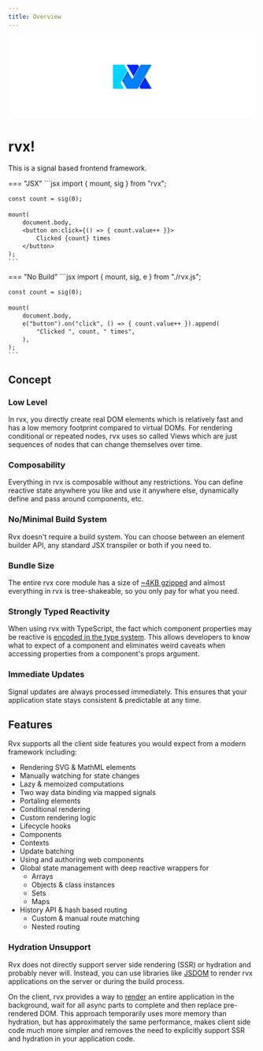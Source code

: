 ```yaml
---
title: Overview
---
```


![](./assets/banner.svg)

# rvx!
This is a signal based frontend framework.

=== "JSX"
	```jsx
	import { mount, sig } from "rvx";

	const count = sig(0);

	mount(
		document.body,
		<button on:click={() => { count.value++ }}>
			Clicked {count} times
		</button>
	);
	```

=== "No Build"
	```jsx
	import { mount, sig, e } from "./rvx.js";

	const count = sig(0);

	mount(
		document.body,
		e("button").on("click", () => { count.value++ }).append(
			"Clicked ", count, " times",
		),
	);
	```

## Concept

### Low Level
In rvx, you directly create real DOM elements which is relatively fast and has a low memory footprint compared to virtual DOMs. For rendering conditional or repeated nodes, rvx uses so called Views which are just sequences of nodes that can change themselves over time.

### Composability
Everything in rvx is composable without any restrictions. You can define reactive state anywhere you like and use it anywhere else, dynamically define and pass around components, etc.

### No/Minimal Build System
Rvx doesn't require a build system. You can choose between an element builder API, any standard JSX transpiler or both if you need to.

### Bundle Size
The entire rvx core module has a size of [~4KB gzipped](https://bundlephobia.com/package/rvx) and almost everything in rvx is tree-shakeable, so you only pay for what you need.

### Strongly Typed Reactivity
When using rvx with TypeScript, the fact which component properties may be reactive is [encoded in the type system](./reference/components.md#expressions). This allows developers to know what to expect of a component and eliminates weird caveats when accessing properties from a component's props argument.

### Immediate Updates
Signal updates are always processed immediately. This ensures that your application state stays consistent & predictable at any time.

## Features
Rvx supports all the client side features you would expect from a modern framework including:

+ Rendering SVG & MathML elements
+ Manually watching for state changes
+ Lazy & memoized computations
+ Two way data binding via mapped signals
+ Portaling elements
+ Conditional rendering
+ Custom rendering logic
+ Lifecycle hooks
+ Components
+ Contexts
+ Update batching
+ Using and authoring web components
+ Global state management with deep reactive wrappers for
	+ Arrays
	+ Objects & class instances
	+ Sets
	+ Maps
+ History API & hash based routing
	+ Custom & manual route matching
	+ Nested routing

### Hydration Unsupport
Rvx does not directly support server side rendering (SSR) or hydration and probably never will. Instead, you can use libraries like [JSDOM](https://www.npmjs.com/package/jsdom) to render rvx applications on the server or during the build process.

On the client, rvx provides a way to [render](./examples/render-to-string.md) an entire application in the background, wait for all async parts to complete and then replace pre-rendered DOM. This approach temporarily uses more memory than hydration, but has approximately the same performance, makes client side code much more simpler and removes the need to explicitly support SSR and hydration in your application code.
